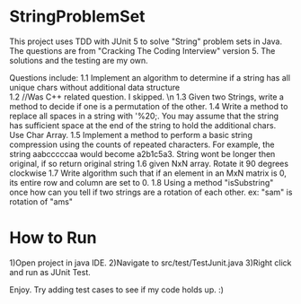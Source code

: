 # StringProblemSet
This project uses TDD with JUnit 5 to solve "String" problem sets in Java. The questions are from "Cracking The Coding Interview" version 5. The solutions and the testing are my own. 

Questions include:
1.1  Implement an algorithm to determine if a string has all unique chars without additional data structure \
1.2 //Was C++ related question. I skipped. \n
1.3  Given two Strings, write a method to decide if one is a permutation of the other. 
1.4 Write a method to replace all spaces in a string with '%20;. You may assume that the string has sufficient space at the end of the string to hold the additional chars. Use Char Array.
1.5 Implement a method to perform a basic string compression using the counts of repeated characters. For example, the string aabcccccaa would become a2b1c5a3. String wont be longer then original, if so return original string
1.6 given NxN array. Rotate it 90 degrees clockwise
1.7 Write algorithm such that if an element in an MxN matrix is 0, its entire row and column are set to 0.
1.8 Using a method "isSubstring" once how can you tell if two strings are a rotation of each other. ex: "sam" is rotation of "ams"

# How to Run
1)Open project in java IDE. 
2)Navigate to src/test/TestJunit.java
3)Right click and run as JUnit Test. 

Enjoy. Try adding test cases to see if my code holds up. :)

